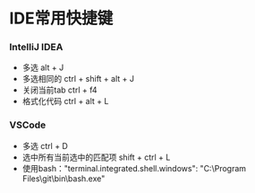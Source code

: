 # IDE常用快捷键

### IntelliJ IDEA

+ 多选 alt + J
+ 多选相同的 ctrl + shift + alt + J
+ 关闭当前tab ctrl + f4
+ 格式化代码 ctrl + alt + L

### VSCode

+ 多选 ctrl + D
+ 选中所有当前选中的匹配项 shift + ctrl + L
+ 使用bash："terminal.integrated.shell.windows": "C:\\Program Files\\git\\bin\\bash.exe"
